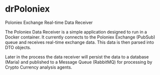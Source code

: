 # drPoloniex
Poloniex Exchange Real-time Data Receiver 

The Poloniex Data Receiver is a simple application designed to run in a Docker container.  It currently connects to the Poloniex Exchange (PubSub) queue and receives real-time exchange data. This data is then parsed into DTO objects. 

Later in the process the data receiver will persist the data to a database (Maria) and published to a Message Queue (RabbitMQ) for processing by Crypto Currency analysis agents. 
